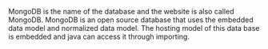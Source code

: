 MongoDB is the name of the database and the website is also called MongoDB.
MongoDB is an open source database that uses the embedded data model and normalized data model. 
The hosting model of this data base is embedded and java can access it through importing. 
